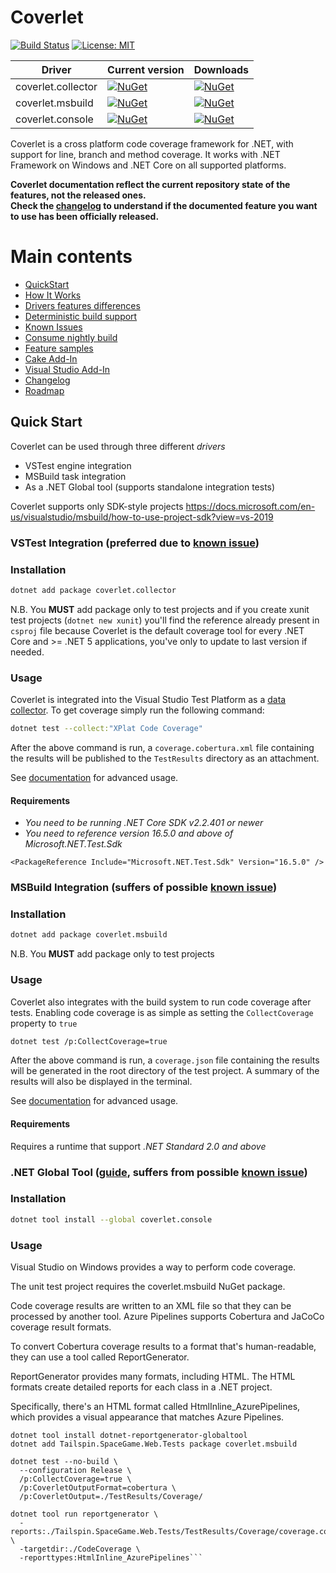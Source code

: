 # Coverlet

[![Build Status](https://dev.azure.com/tonerdo/coverlet/_apis/build/status/coverlet-coverage.coverlet?branchName=master)](https://dev.azure.com/tonerdo/coverlet/_build/latest?definitionId=5&branchName=master) [![License: MIT](https://img.shields.io/badge/License-MIT-yellow.svg)](https://github.com/coverlet-coverage/coverlet/blob/master/LICENSE)   

| Driver  |  Current version  | Downloads  |
|---|---|---|
|  coverlet.collector  | [![NuGet](https://img.shields.io/nuget/v/coverlet.collector.svg)](https://www.nuget.org/packages/coverlet.collector/)    |  [![NuGet](https://img.shields.io/nuget/dt/coverlet.collector.svg)](https://www.nuget.org/packages/coverlet.collector/) 
|  coverlet.msbuild |  [![NuGet](https://img.shields.io/nuget/v/coverlet.msbuild.svg)](https://www.nuget.org/packages/coverlet.msbuild/)   |  [![NuGet](https://img.shields.io/nuget/dt/coverlet.msbuild.svg)](https://www.nuget.org/packages/coverlet.msbuild/) |
|  coverlet.console |  [![NuGet](https://img.shields.io/nuget/v/coverlet.console.svg)](https://www.nuget.org/packages/coverlet.console/)     |  [![NuGet](https://img.shields.io/nuget/dt/coverlet.console.svg)](https://www.nuget.org/packages/coverlet.console/) |

Coverlet is a cross platform code coverage framework for .NET, with support for line, branch and method coverage. It works with .NET Framework on Windows and .NET Core on all supported platforms.

**Coverlet documentation reflect the current repository state of the features, not the released ones.**  
**Check the [changelog](Documentation/Changelog.md) to understand if the documented feature you want to use has been officially released.**

# Main contents
* [QuickStart](#Quick-Start)
* [How It Works](#How-It-Works)
* [Drivers features differences](Documentation/DriversFeatures.md)
* [Deterministic build support](#Deterministic-build-support)
* [Known Issues](#Known-Issues)
* [Consume nightly build](#Consume-nightly-build)
* [Feature samples](Documentation/Examples.md)
* [Cake Add-In](#Cake-Add-In)
* [Visual Studio Add-In](#Visual-Studio-Add-In)
* [Changelog](Documentation/Changelog.md)
* [Roadmap](Documentation/Roadmap.md)

## Quick Start

Coverlet can be used through three different *drivers* 

* VSTest engine integration
* MSBuild task integration
* As a .NET Global tool (supports standalone integration tests)

Coverlet supports only SDK-style projects https://docs.microsoft.com/en-us/visualstudio/msbuild/how-to-use-project-sdk?view=vs-2019  


### VSTest Integration (preferred due to [known issue](https://github.com/coverlet-coverage/coverlet/blob/master/Documentation/KnownIssues.md#1-vstest-stops-process-execution-earlydotnet-test))

### Installation
```bash
dotnet add package coverlet.collector
```
N.B. You **MUST** add package only to test projects and if you create xunit test projects (`dotnet new xunit`) you'll find the reference already present in `csproj` file because Coverlet is the default coverage tool for every .NET Core and >= .NET 5 applications, you've only to update to last version if needed.

### Usage
Coverlet is integrated into the Visual Studio Test Platform as a [data collector](https://github.com/Microsoft/vstest-docs/blob/master/docs/extensions/datacollector.md). To get coverage simply run the following command:

```bash
dotnet test --collect:"XPlat Code Coverage"
```

After the above command is run, a `coverage.cobertura.xml` file containing the results will be published to the `TestResults` directory as an attachment.

See [documentation](Documentation/VSTestIntegration.md) for advanced usage.

#### Requirements
* _You need to be running .NET Core SDK v2.2.401 or newer_
* _You need to reference version 16.5.0 and above of Microsoft.NET.Test.Sdk_
```
<PackageReference Include="Microsoft.NET.Test.Sdk" Version="16.5.0" />
```

### MSBuild Integration (suffers of possible [known issue](https://github.com/coverlet-coverage/coverlet/blob/master/Documentation/KnownIssues.md#1-vstest-stops-process-execution-earlydotnet-test))

### Installation
```bash
dotnet add package coverlet.msbuild
```
N.B. You **MUST** add package only to test projects  

### Usage

Coverlet also integrates with the build system to run code coverage after tests. Enabling code coverage is as simple as setting the `CollectCoverage` property to `true`

```bash
dotnet test /p:CollectCoverage=true
```

After the above command is run, a `coverage.json` file containing the results will be generated in the root directory of the test project. A summary of the results will also be displayed in the terminal.

See [documentation](Documentation/MSBuildIntegration.md) for advanced usage.

#### Requirements
Requires a runtime that support _.NET Standard 2.0 and above_

### .NET Global Tool ([guide](https://docs.microsoft.com/en-us/dotnet/core/tools/global-tools), suffers from possible [known issue](https://github.com/coverlet-coverage/coverlet/blob/master/Documentation/KnownIssues.md#1-vstest-stops-process-execution-earlydotnet-test))

### Installation

```bash
dotnet tool install --global coverlet.console
```

### Usage

Visual Studio on Windows provides a way to perform code coverage.

The unit test project requires the coverlet.msbuild NuGet package.

Code coverage results are written to an XML file so that they can be processed by another tool. Azure Pipelines supports Cobertura and JaCoCo coverage result formats.

To convert Cobertura coverage results to a format that's human-readable, they can use a tool called ReportGenerator.

ReportGenerator provides many formats, including HTML. The HTML formats create detailed reports for each class in a .NET project.

Specifically, there's an HTML format called HtmlInline_AzurePipelines, which provides a visual appearance that matches Azure Pipelines.

```dotnet new tool-manifest
dotnet tool install dotnet-reportgenerator-globaltool
dotnet add Tailspin.SpaceGame.Web.Tests package coverlet.msbuild

dotnet test --no-build \
  --configuration Release \
  /p:CollectCoverage=true \
  /p:CoverletOutputFormat=cobertura \
  /p:CoverletOutput=./TestResults/Coverage/
  
dotnet tool run reportgenerator \
  -reports:./Tailspin.SpaceGame.Web.Tests/TestResults/Coverage/coverage.cobertura.xml \
  -targetdir:./CodeCoverage \
  -reporttypes:HtmlInline_AzurePipelines```
